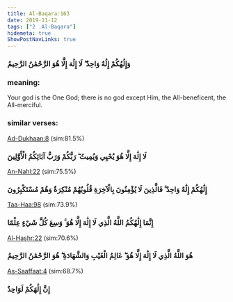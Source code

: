 ```yaml
---
title: Al-Baqara:163
date: 2019-11-12
tags: ["2 .Al-Baqara"]
hidemeta: true 
ShowPostNavLinks: true 
---
```

### وَإِلَٰهُكُمْ إِلَٰهٌ وَاحِدٌ ۖ لَا إِلَٰهَ إِلَّا هُوَ الرَّحْمَٰنُ الرَّحِيمُ
### meaning: 
Your god is the One God; there is no god except Him, the All-beneficent, the All-merciful.
### similar verses: 

[Ad-Dukhaan:8](/44/8) (sim:81.5%)

### لَا إِلَٰهَ إِلَّا هُوَ يُحْيِي وَيُمِيتُ ۖ رَبُّكُمْ وَرَبُّ آبَائِكُمُ الْأَوَّلِينَ

[An-Nahl:22](/16/22) (sim:75.5%)

### إِلَٰهُكُمْ إِلَٰهٌ وَاحِدٌ ۚ فَالَّذِينَ لَا يُؤْمِنُونَ بِالْآخِرَةِ قُلُوبُهُمْ مُنْكِرَةٌ وَهُمْ مُسْتَكْبِرُونَ

[Taa-Haa:98](/20/98) (sim:73.9%)

### إِنَّمَا إِلَٰهُكُمُ اللَّهُ الَّذِي لَا إِلَٰهَ إِلَّا هُوَ ۚ وَسِعَ كُلَّ شَيْءٍ عِلْمًا

[Al-Hashr:22](/59/22) (sim:70.6%)

### هُوَ اللَّهُ الَّذِي لَا إِلَٰهَ إِلَّا هُوَ ۖ عَالِمُ الْغَيْبِ وَالشَّهَادَةِ ۖ هُوَ الرَّحْمَٰنُ الرَّحِيمُ

[As-Saaffaat:4](/37/4) (sim:68.7%)

### إِنَّ إِلَٰهَكُمْ لَوَاحِدٌ
